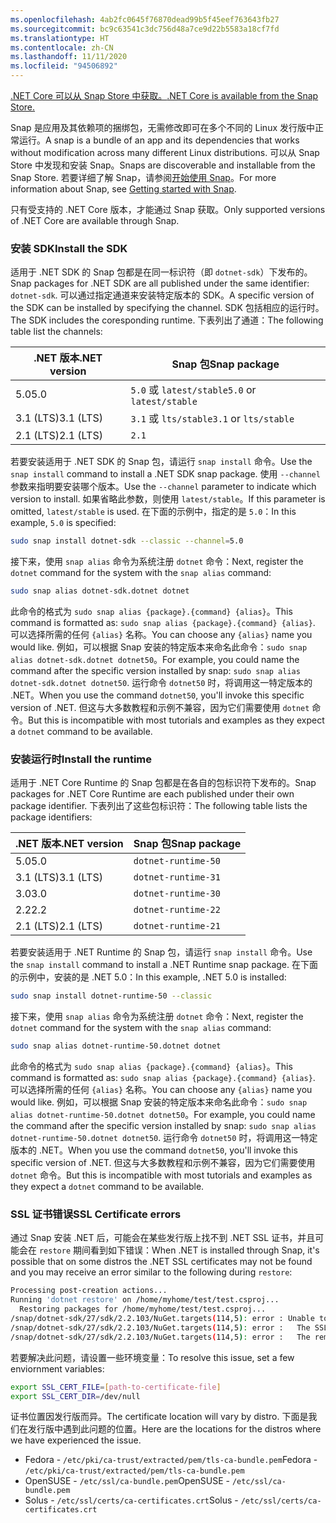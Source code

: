 ```yaml
---
ms.openlocfilehash: 4ab2fc0645f76870dead99b5f45eef763643fb27
ms.sourcegitcommit: bc9c63541c3dc756d48a7ce9d22b5583a18cf7fd
ms.translationtype: HT
ms.contentlocale: zh-CN
ms.lasthandoff: 11/11/2020
ms.locfileid: "94506892"
---
```


[<span data-ttu-id="36196-101">.NET Core 可以从 Snap Store 中获取。</span><span class="sxs-lookup"><span data-stu-id="36196-101">.NET Core is available from the Snap Store.</span></span>](https://snapcraft.io/dotnet-sdk)

<span data-ttu-id="36196-102">Snap 是应用及其依赖项的捆绑包，无需修改即可在多个不同的 Linux 发行版中正常运行。</span><span class="sxs-lookup"><span data-stu-id="36196-102">A snap is a bundle of an app and its dependencies that works without modification across many different Linux distributions.</span></span> <span data-ttu-id="36196-103">可以从 Snap Store 中发现和安装 Snap。</span><span class="sxs-lookup"><span data-stu-id="36196-103">Snaps are discoverable and installable from the Snap Store.</span></span> <span data-ttu-id="36196-104">若要详细了解 Snap，请参阅[开始使用 Snap](https://snapcraft.io/docs/getting-started)。</span><span class="sxs-lookup"><span data-stu-id="36196-104">For more information about Snap, see [Getting started with Snap](https://snapcraft.io/docs/getting-started).</span></span>

<span data-ttu-id="36196-105">只有受支持的 .NET Core 版本，才能通过 Snap 获取。</span><span class="sxs-lookup"><span data-stu-id="36196-105">Only supported versions of .NET Core are available through Snap.</span></span>

### <a name="install-the-sdk"></a><span data-ttu-id="36196-106">安装 SDK</span><span class="sxs-lookup"><span data-stu-id="36196-106">Install the SDK</span></span>

<span data-ttu-id="36196-107">适用于 .NET SDK 的 Snap 包都是在同一标识符（即 `dotnet-sdk`）下发布的。</span><span class="sxs-lookup"><span data-stu-id="36196-107">Snap packages for .NET SDK are all published under the same identifier: `dotnet-sdk`.</span></span> <span data-ttu-id="36196-108">可以通过指定通道来安装特定版本的 SDK。</span><span class="sxs-lookup"><span data-stu-id="36196-108">A specific version of the SDK can be installed by specifying the channel.</span></span> <span data-ttu-id="36196-109">SDK 包括相应的运行时。</span><span class="sxs-lookup"><span data-stu-id="36196-109">The SDK includes the coresponding runtime.</span></span> <span data-ttu-id="36196-110">下表列出了通道：</span><span class="sxs-lookup"><span data-stu-id="36196-110">The following table list the channels:</span></span>

| <span data-ttu-id="36196-111">.NET 版本</span><span class="sxs-lookup"><span data-stu-id="36196-111">.NET version</span></span> | <span data-ttu-id="36196-112">Snap 包</span><span class="sxs-lookup"><span data-stu-id="36196-112">Snap package</span></span>             |
|--------------|--------------------------|
| <span data-ttu-id="36196-113">5.0</span><span class="sxs-lookup"><span data-stu-id="36196-113">5.0</span></span>          | <span data-ttu-id="36196-114">`5.0` 或 `latest/stable`</span><span class="sxs-lookup"><span data-stu-id="36196-114">`5.0` or `latest/stable`</span></span> |
| <span data-ttu-id="36196-115">3.1 (LTS)</span><span class="sxs-lookup"><span data-stu-id="36196-115">3.1 (LTS)</span></span>    | <span data-ttu-id="36196-116">`3.1` 或 `lts/stable`</span><span class="sxs-lookup"><span data-stu-id="36196-116">`3.1` or `lts/stable`</span></span>    |
| <span data-ttu-id="36196-117">2.1 (LTS)</span><span class="sxs-lookup"><span data-stu-id="36196-117">2.1 (LTS)</span></span>    | `2.1`                    |

<span data-ttu-id="36196-118">若要安装适用于 .NET SDK 的 Snap 包，请运行 `snap install` 命令。</span><span class="sxs-lookup"><span data-stu-id="36196-118">Use the `snap install` command to install a .NET SDK snap package.</span></span> <span data-ttu-id="36196-119">使用 `--channel` 参数来指明要安装哪个版本。</span><span class="sxs-lookup"><span data-stu-id="36196-119">Use the `--channel` parameter to indicate which version to install.</span></span> <span data-ttu-id="36196-120">如果省略此参数，则使用 `latest/stable`。</span><span class="sxs-lookup"><span data-stu-id="36196-120">If this parameter is omitted, `latest/stable` is used.</span></span> <span data-ttu-id="36196-121">在下面的示例中，指定的是 `5.0`：</span><span class="sxs-lookup"><span data-stu-id="36196-121">In this example, `5.0` is specified:</span></span>

```bash
sudo snap install dotnet-sdk --classic --channel=5.0
```

<span data-ttu-id="36196-122">接下来，使用 `snap alias` 命令为系统注册 `dotnet` 命令：</span><span class="sxs-lookup"><span data-stu-id="36196-122">Next, register the `dotnet` command for the system with the `snap alias` command:</span></span>

```bash
sudo snap alias dotnet-sdk.dotnet dotnet
```

<span data-ttu-id="36196-123">此命令的格式为 `sudo snap alias {package}.{command} {alias}`。</span><span class="sxs-lookup"><span data-stu-id="36196-123">This command is formatted as: `sudo snap alias {package}.{command} {alias}`.</span></span> <span data-ttu-id="36196-124">可以选择所需的任何 `{alias}` 名称。</span><span class="sxs-lookup"><span data-stu-id="36196-124">You can choose any `{alias}` name you would like.</span></span> <span data-ttu-id="36196-125">例如，可以根据 Snap 安装的特定版本来命名此命令：`sudo snap alias dotnet-sdk.dotnet dotnet50`。</span><span class="sxs-lookup"><span data-stu-id="36196-125">For example, you could name the command after the specific version installed by snap: `sudo snap alias dotnet-sdk.dotnet dotnet50`.</span></span> <span data-ttu-id="36196-126">运行命令 `dotnet50` 时，将调用这一特定版本的 .NET。</span><span class="sxs-lookup"><span data-stu-id="36196-126">When you use the command `dotnet50`, you'll invoke this specific version of .NET.</span></span> <span data-ttu-id="36196-127">但这与大多数教程和示例不兼容，因为它们需要使用 `dotnet` 命令。</span><span class="sxs-lookup"><span data-stu-id="36196-127">But this is incompatible with most tutorials and examples as they expect a `dotnet` command to be available.</span></span>

### <a name="install-the-runtime"></a><span data-ttu-id="36196-128">安装运行时</span><span class="sxs-lookup"><span data-stu-id="36196-128">Install the runtime</span></span>

<span data-ttu-id="36196-129">适用于 .NET Core Runtime 的 Snap 包都是在各自的包标识符下发布的。</span><span class="sxs-lookup"><span data-stu-id="36196-129">Snap packages for .NET Core Runtime are each published under their own package identifier.</span></span> <span data-ttu-id="36196-130">下表列出了这些包标识符：</span><span class="sxs-lookup"><span data-stu-id="36196-130">The following table lists the package identifiers:</span></span>

| <span data-ttu-id="36196-131">.NET 版本</span><span class="sxs-lookup"><span data-stu-id="36196-131">.NET version</span></span>      | <span data-ttu-id="36196-132">Snap 包</span><span class="sxs-lookup"><span data-stu-id="36196-132">Snap package</span></span>        |
|-------------------|---------------------|
| <span data-ttu-id="36196-133">5.0</span><span class="sxs-lookup"><span data-stu-id="36196-133">5.0</span></span>               | `dotnet-runtime-50` |
| <span data-ttu-id="36196-134">3.1 (LTS)</span><span class="sxs-lookup"><span data-stu-id="36196-134">3.1 (LTS)</span></span>         | `dotnet-runtime-31` |
| <span data-ttu-id="36196-135">3.0</span><span class="sxs-lookup"><span data-stu-id="36196-135">3.0</span></span>               | `dotnet-runtime-30` |
| <span data-ttu-id="36196-136">2.2</span><span class="sxs-lookup"><span data-stu-id="36196-136">2.2</span></span>               | `dotnet-runtime-22` |
| <span data-ttu-id="36196-137">2.1 (LTS)</span><span class="sxs-lookup"><span data-stu-id="36196-137">2.1 (LTS)</span></span>         | `dotnet-runtime-21` |

<span data-ttu-id="36196-138">若要安装适用于 .NET Runtime 的 Snap 包，请运行 `snap install` 命令。</span><span class="sxs-lookup"><span data-stu-id="36196-138">Use the `snap install` command to install a .NET Runtime snap package.</span></span> <span data-ttu-id="36196-139">在下面的示例中，安装的是 .NET 5.0：</span><span class="sxs-lookup"><span data-stu-id="36196-139">In this example, .NET 5.0 is installed:</span></span>

```bash
sudo snap install dotnet-runtime-50 --classic
```

<span data-ttu-id="36196-140">接下来，使用 `snap alias` 命令为系统注册 `dotnet` 命令：</span><span class="sxs-lookup"><span data-stu-id="36196-140">Next, register the `dotnet` command for the system with the `snap alias` command:</span></span>

```bash
sudo snap alias dotnet-runtime-50.dotnet dotnet
```

<span data-ttu-id="36196-141">此命令的格式为 `sudo snap alias {package}.{command} {alias}`。</span><span class="sxs-lookup"><span data-stu-id="36196-141">This command is formatted as: `sudo snap alias {package}.{command} {alias}`.</span></span> <span data-ttu-id="36196-142">可以选择所需的任何 `{alias}` 名称。</span><span class="sxs-lookup"><span data-stu-id="36196-142">You can choose any `{alias}` name you would like.</span></span> <span data-ttu-id="36196-143">例如，可以根据 Snap 安装的特定版本来命名此命令：`sudo snap alias dotnet-runtime-50.dotnet dotnet50`。</span><span class="sxs-lookup"><span data-stu-id="36196-143">For example, you could name the command after the specific version installed by snap: `sudo snap alias dotnet-runtime-50.dotnet dotnet50`.</span></span> <span data-ttu-id="36196-144">运行命令 `dotnet50` 时，将调用这一特定版本的 .NET。</span><span class="sxs-lookup"><span data-stu-id="36196-144">When you use the command `dotnet50`, you'll invoke this specific version of .NET.</span></span> <span data-ttu-id="36196-145">但这与大多数教程和示例不兼容，因为它们需要使用 `dotnet` 命令。</span><span class="sxs-lookup"><span data-stu-id="36196-145">But this is incompatible with most tutorials and examples as they expect a `dotnet` command to be available.</span></span>

### <a name="ssl-certificate-errors"></a><span data-ttu-id="36196-146">SSL 证书错误</span><span class="sxs-lookup"><span data-stu-id="36196-146">SSL Certificate errors</span></span>

<span data-ttu-id="36196-147">通过 Snap 安装 .NET 后，可能会在某些发行版上找不到 .NET SSL 证书，并且可能会在 `restore` 期间看到如下错误：</span><span class="sxs-lookup"><span data-stu-id="36196-147">When .NET is installed through Snap, it's possible that on some distros the .NET SSL certificates may not be found and you may receive an error similar to the following during `restore`:</span></span>

```bash
Processing post-creation actions...
Running 'dotnet restore' on /home/myhome/test/test.csproj...
  Restoring packages for /home/myhome/test/test.csproj...
/snap/dotnet-sdk/27/sdk/2.2.103/NuGet.targets(114,5): error : Unable to load the service index for source https://api.nuget.org/v3/index.json. [/home/myhome/test/test.csproj]
/snap/dotnet-sdk/27/sdk/2.2.103/NuGet.targets(114,5): error :   The SSL connection could not be established, see inner exception. [/home/myhome/test/test.csproj]
/snap/dotnet-sdk/27/sdk/2.2.103/NuGet.targets(114,5): error :   The remote certificate is invalid according to the validation procedure. [/home/myhome/test/test.csproj]
```

<span data-ttu-id="36196-148">若要解决此问题，请设置一些环境变量：</span><span class="sxs-lookup"><span data-stu-id="36196-148">To resolve this issue, set a few enviornment variables:</span></span>

```bash
export SSL_CERT_FILE=[path-to-certificate-file]
export SSL_CERT_DIR=/dev/null
```

<span data-ttu-id="36196-149">证书位置因发行版而异。</span><span class="sxs-lookup"><span data-stu-id="36196-149">The certificate location will vary by distro.</span></span> <span data-ttu-id="36196-150">下面是我们在发行版中遇到此问题的位置。</span><span class="sxs-lookup"><span data-stu-id="36196-150">Here are the locations for the distros where we have experienced the issue.</span></span>

* <span data-ttu-id="36196-151">Fedora - `/etc/pki/ca-trust/extracted/pem/tls-ca-bundle.pem`</span><span class="sxs-lookup"><span data-stu-id="36196-151">Fedora - `/etc/pki/ca-trust/extracted/pem/tls-ca-bundle.pem`</span></span>
* <span data-ttu-id="36196-152">OpenSUSE - `/etc/ssl/ca-bundle.pem`</span><span class="sxs-lookup"><span data-stu-id="36196-152">OpenSUSE - `/etc/ssl/ca-bundle.pem`</span></span>
* <span data-ttu-id="36196-153">Solus - `/etc/ssl/certs/ca-certificates.crt`</span><span class="sxs-lookup"><span data-stu-id="36196-153">Solus - `/etc/ssl/certs/ca-certificates.crt`</span></span>
